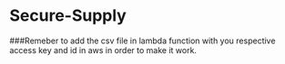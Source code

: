 # Secure-Supply
###Remeber to add the csv file in lambda function with you respective access key and id in aws in order to make it work.
